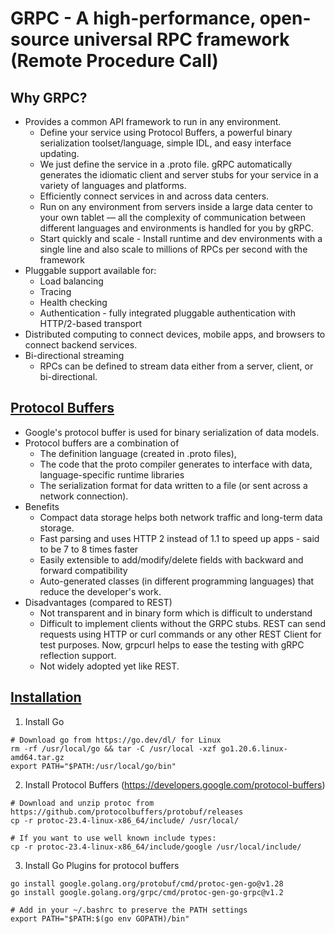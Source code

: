 # GRPC - A high-performance, open-source universal RPC framework (Remote Procedure Call)

## Why GRPC?
- Provides a common API framework to run in any environment.
	- Define your service using Protocol Buffers, a powerful binary serialization toolset/language, simple IDL, and easy interface updating.
	- We just define the service in a .proto file. gRPC automatically generates the idiomatic client and server stubs for your service in a variety of languages and platforms.
	- Efficiently connect services in and across data centers.
	- Run on any environment from servers inside a large data center to your own tablet — all the complexity of communication between different languages and environments is handled for you by gRPC.
	- Start quickly and scale - Install runtime and dev environments with a single line and also scale to millions of RPCs per second with the framework
- Pluggable support available for:
	- Load balancing
	- Tracing
	- Health checking
	- Authentication - fully integrated pluggable authentication with HTTP/2-based transport
- Distributed computing to connect devices, mobile apps, and browsers to connect backend services.
- Bi-directional streaming
	- RPCs can be defined to stream data either from a server, client, or bi-directional.

## [Protocol Buffers](https://developers.google.com/protocol-buffers)
- Google's protocol buffer is used for binary serialization of data models.		
- Protocol buffers are a combination of
	- The definition language (created in .proto files),
	- The code that the proto compiler generates to interface with data, language-specific runtime libraries
	- The serialization format for data written to a file (or sent across a network connection).
- Benefits
	- Compact data storage helps both network traffic and long-term data storage.
	- Fast parsing and uses HTTP 2 instead of 1.1 to speed up apps - said to be 7 to 8 times faster
	- Easily extensible to add/modify/delete fields with backward and forward compatibility
	- Auto-generated classes (in different programming languages) that reduce the developer's work.
- Disadvantages (compared to REST)
	- Not transparent and in binary form which is difficult to understand
	- Difficult to implement clients without the GRPC stubs. REST can send requests using HTTP or curl commands or any other REST Client for test purposes. Now, grpcurl helps to ease the testing with gRPC reflection support.
	- Not widely adopted yet like REST.

## [Installation](https://grpc.io/docs/languages/go/quickstart/)
1. Install Go
```
# Download go from https://go.dev/dl/ for Linux
rm -rf /usr/local/go && tar -C /usr/local -xzf go1.20.6.linux-amd64.tar.gz
export PATH="$PATH:/usr/local/go/bin"
```

2. Install Protocol Buffers (https://developers.google.com/protocol-buffers)
```
# Download and unzip protoc from https://github.com/protocolbuffers/protobuf/releases
cp -r protoc-23.4-linux-x86_64/include/ /usr/local/

# If you want to use well known include types:
cp -r protoc-23.4-linux-x86_64/include/google /usr/local/include/
```

3. Install Go Plugins for protocol buffers
```
go install google.golang.org/protobuf/cmd/protoc-gen-go@v1.28
go install google.golang.org/grpc/cmd/protoc-gen-go-grpc@v1.2

# Add in your ~/.bashrc to preserve the PATH settings
export PATH="$PATH:$(go env GOPATH)/bin"
```
